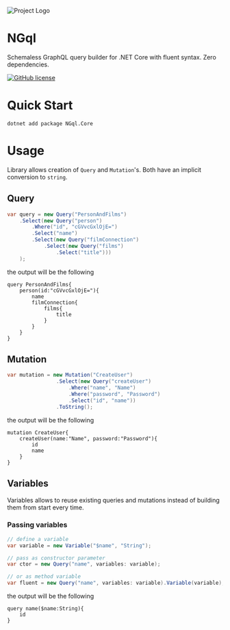 ![Project Logo](https://raw.githubusercontent.com/dolifer/NGql/main/icon.png) 
# NGql

Schemaless GraphQL query builder for .NET Core with fluent syntax. Zero dependencies.

[![GitHub license](https://img.shields.io/badge/license-mit-blue.svg)](https://github.com/dolifer/NGql/blob/main/LICENSE)

# Quick Start

```shell
dotnet add package NGql.Core
```

# Usage

Library allows creation of `Query` and `Mutation`'s.
Both have an implicit conversion to `string`.

## Query
```c#
var query = new Query("PersonAndFilms")
    .Select(new Query("person")
        .Where("id", "cGVvcGxlOjE=")
        .Select("name")
        .Select(new Query("filmConnection")
            .Select(new Query("films")
                .Select("title")))
    );
```
the output will be the following
```
query PersonAndFilms{
    person(id:"cGVvcGxlOjE="){
        name
        filmConnection{
            films{
                title
            }
        }
    }
}
```

## Mutation
```c#
var mutation = new Mutation("CreateUser")
                .Select(new Query("createUser")
                    .Where("name", "Name")
                    .Where("password", "Password")
                    .Select("id", "name"))
                .ToString();
```
the output will be the following
```
mutation CreateUser{
    createUser(name:"Name", password:"Password"){
        id
        name
    }
}
```

## Variables
Variables allows to reuse existing queries and mutations instead of building them from start every time.

### Passing variables

```c#
// define a variable
var variable = new Variable("$name", "String");

// pass as constructor parameter
var ctor = new Query("name", variables: variable);

// or as method variable
var fluent = new Query("name", variables: variable).Variable(variable););
```
the output will be the following
```
query name($name:String){
    id
}
```

